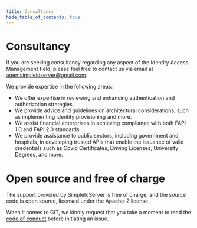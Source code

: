 ```yaml
---
title: Consultancy
hide_table_of_contents: true
---
```


# Consultancy

If you are seeking consultancy regarding any aspect of the Identity Access Management field, please feel free to contact us via email at agentsimpleidserver@gmail.com.

We provide expertise in the following areas:

* We offer expertise in reviewing and enhancing authentication and authorization strategies.
* We provide advice and guidelines on architectural considerations, such as implementing identity provisioning and more.
* We assist financial enterprises in achieving compliance with both FAPI 1.0 and FAPI 2.0 standards.
* We provide assistance to public sectors, including government and hospitals, in developing trusted APIs that enable the issuance of valid credentials such as Covid Certificates, Driving Licenses, University Degrees, and more.

# Open source and free of charge

The support provided by SimpleIdServer is free of charge, and the source code is open source, licensed under the Apache-2 license.

When it comes to GIT, we kindly request that you take a moment to read the [code of conduct](https://github.com/simpleidserver/SimpleIdServer/blob/master/CONTRIBUTING.md) before initiating an issue.
